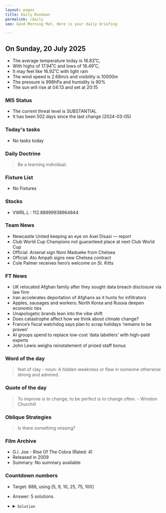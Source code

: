 ```yaml
---
layout: pages
title: Daily Rundown
permalink: /daily
seo: Good Morning Mat, Here is your daily briefing

---
```


<!-- weather_marker starts -->
## On Sunday, 20 July 2025

- The average temperature today is 16.83˚C,
- With highs of 17.94˚C and lows of 16.49˚C,
- It may feel like 16.92˚C with light rain
- The wind speed is 2.68m/s and visibility is 10000m
- The pressure is 998hPa and humidity is 90%
- The sun will rise at 04:13 and set at 20:15

<!-- weather_marker ends -->

### MI5 Status
<!-- threat_marker starts -->
- The current threat level is <span class="highlighter">SUBSTANTIAL</span>
- It has been 502 days since the last change (2024-03-05)

<!-- threat_marker ends -->

### Today's tasks
<!-- task_marker starts -->
- No tasks today
<!-- task_marker ends -->

### Daily Doctrine
<!-- doctrine_marker starts -->
> Be a learning individual.
<!-- doctrine_marker ends -->

### Fixture List

<!-- fixture_marker starts -->
- No Fixtures
<!-- fixture_marker ends -->

### Stocks

<!-- stocks_marker starts -->

- VWRL.L : 112.88999938964844 

<!-- stocks_marker ends -->

### Team News
<!-- news_marker starts -->

- Newcastle United keeping an eye on Axel Disasi — report
- Club World Cup Champions not guaranteed place at next Club World Cup
- Official: Arsenal sign Noni Madueke from Chelsea
- Official: Ato Ampah signs new Chelsea contract
- Cole Palmer receives hero’s welcome on St. Kitts

<!-- news_marker ends -->

### FT News

<!-- ftnews_marker starts -->

- UK relocated Afghan family after they sought data breach disclosure via law firm
- Iran accelerates deportation of Afghans as it hunts for infiltrators
- Apples, sausages and workers: North Korea and Russia deepen economic ties
- Unapologetic brands lean into the vibe shift
- Does catastrophe affect how we think about climate change?
- France’s fiscal watchdog says plan to scrap holidays ‘remains to be proven’
- AI groups spend to replace low-cost ‘data labellers’ with high-paid experts
- John Lewis weighs reinstatement of prized staff bonus

<!-- ftnews_marker ends -->

### Word of the day

<!-- word_marker starts -->

 > feet of clay - noun: A hidden weakness or flaw in someone otherwise strong and admired.

<!-- word_marker ends -->

### Quote of the day
<!-- quote_marker starts -->

> To improve is to change; to be perfect is to change often. - Winston Churchill

<!-- quote_marker ends -->

### Oblique Strategies
<!-- eno_marker starts -->
> Is there something missing?

<!-- eno_marker ends -->

### Film Archive

<!-- film_marker starts -->
- G.I. Joe - Rise Of The Cobra (Rated: 4)
- Released in 2009
- Summary: No summary available
<!-- film_marker ends -->

### Countdown numbers
<!-- game_marker starts -->

- Target: 888, using [5, 9, 10, 25, 75, 100]
- Answer: 5 solutions.

- <details><summary><code>Solution</code></summary>

  Solution: ( 100 - 75 / 25 ) x 9 + 10 + 5

   </details>

<!-- game_marker ends -->
